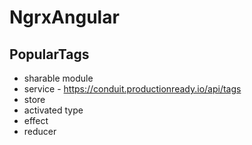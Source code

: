 # NgrxAngular

## PopularTags
* sharable module
* service - https://conduit.productionready.io/api/tags
* store
* activated type
* effect
* reducer

<div  class="tag-list">
   <a *ngFor..... class="tag-default tag-pill"></a>
